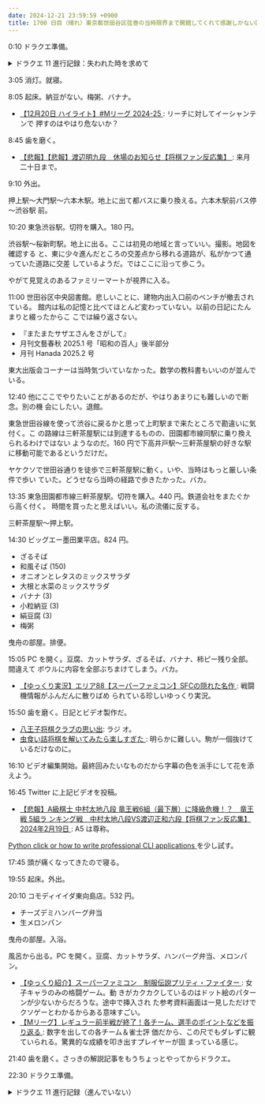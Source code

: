 ```yaml
---
date: 2024-12-21 23:59:59 +0900
title: 1700 日目（晴れ）東京都世田谷区弦巻の当時限界まで開館してくれて感謝しかない図書館
---
```


0:10 ドラクエ準備。

<details><summary>ドラクエ 11 進行記録：失われた時を求めて</summary>
<p>1:40 まで取り残された宝の回収を試みる。
ユグノア地方の宝箱一個と古戦場地下二階空洞の宝箱一個を追加。</p>

<p>いよいよ時のオーブを破壊する。
このイベントで勇者の剣も破壊するので、魔王誕生前のどの時点に巻き戻っても整合する。
珠を壊すと主人公の旅の思い出がフラッシュバック（バックなのか？）して、気がつくと聖地ラムダの聖堂内。
ベロニカが祈りを捧げているから、確かに時間が戻ったらしい。
ベロニカを含む当時の仲間たちとはすぐに再会。ステータスも当時のまま（これはすごい）。</p>

<p>この後は当時と同様に始祖の森を通って例の祭壇に移動するようだが、ルーラ一覧を見ると当時のまま。
ということは、現在崩壊しているデルカダール城下街と貧民街を探索できるということだ。
さっそく貧民街の宝回収。最後の一個は地面付近とはいえ、台の上のツボか何かにあったか 5 ゴールド。</p>

<p>城下街は残り二個。一個は裏通りの奥のツボか何かの中に草か何か。
安物探しに時間を溶かしているが一周目だから仕方がない。あと一個見つけたら物語に戻る。</p>
</details>

3:05 消灯。就寝。

8:05 起床。納豆がない。梅粥、バナナ。

* [【12月20日 ハイライト】#Mリーグ 2024-25
  ](https://www.youtube.com/watch?v=PrVRY2WaKys): リーチに対してイーシャンテンで
  押すのはやはり危ないか？

8:45 歯を磨く。

* [【悲報】【悲報】渡辺明九段　休場のお知らせ【将棋ファン反応集】
  ](https://www.youtube.com/watch?v=3jYn0nwmX8g): 来月二十日まで。

9:10 外出。

押上駅～大門駅～六本木駅。地上に出て都バスに乗り換える。六本木駅前バス停～渋谷駅
前。

10:20 東急渋谷駅。切符を購入。180 円。

渋谷駅～桜新町駅。地上に出る。ここは初見の地域と言っていい。撮影。地図を確認する
と、東に少々進んだところの交差点から移れる道路が、私がかつて通っていた道路に交差
しているようだ。ではここに沿って歩こう。

<blockquote class="twitter-tweet"
  data-conversation="none"
  data-media-max-width="480" data-theme="dark" data-align="center">
<a href="https://twitter.com/showa_yojyo/status/1870374357564039212"></a>
</blockquote>

やがて見覚えのあるファミリーマートが視界に入る。

11:00 世田谷区中央図書館。悲しいことに、建物内出入口前のベンチが撤去されている。
館内は私の記憶と比べてほとんど変わっていない。以前の日記にたんまりと綴ったからこ
こでは繰り返さない。

* 『またまたサザエさんをさがして』
* 月刊文藝春秋 2025.1 号「昭和の百人」後半部分
* 月刊 Hanada 2025.2 号

東大出版会コーナーは当時気づいていなかった。数学の教科書もいいのが並んでいる。

12:40 他にここでやりたいことがあるのだが、やはりあまりにも難しいので断念。別の機
会にしたい。退館。

東急世田谷線を使って渋谷に戻るかと思って上町駅まで来たところで勘違いに気付く。こ
の路線は三軒茶屋駅には到達するものの、田園都市線同駅に乗り換えられるわけではない
ようなのだ。160 円で下高井戸駅～三軒茶屋駅の好きな駅に移動可能であるというだけだ。

ヤケクソで世田谷通りを徒歩で三軒茶屋駅に動く。いや、当時はもっと厳しい条件で歩い
ていた。どうせなら当時の経路で歩きたかった。バカ。

13:35 東急田園都市線三軒茶屋駅。切符を購入。440 円。鉄道会社をまたぐから高く付く。
時間を買ったと思えばいい。私の流儀に反する。

三軒茶屋駅～押上駅。

14:30 ビッグエー墨田業平店。824 円。

* ざるそば
* 和風そば (150)
* オニオンとレタスのミックスサラダ
* 大根と水菜のミックスサラダ
* バナナ (3)
* 小粒納豆 (3)
* 絹豆腐 (3)
* 梅粥

曳舟の部屋。排便。

15:05 PC を開く。豆腐、カットサラダ、ざるそば、バナナ、柿ピー残り全部。間違えて
ボウルに内容を全部ぶちまけてしまう。バカ。

* [【ゆっくり実況】エリア88【スーパーファミコン】SFCの隠れた名作
  ](https://www.youtube.com/watch?v=iOek_z_3AvY): 戦闘機情報がふんだんに散りばめ
  られている珍しいゆっくり実況。

15:50 歯を磨く。日記とビデオ製作だ。

* [八王子将棋クラブの思い出](https://www.youtube.com/watch?v=UBBO3h3UOXA): ラジ
  オ。
* [虫食い詰将棋を解いてみたら楽しすぎた
  ](https://www.youtube.com/watch?v=dvB5QYj5Uoc): 明らかに難しい。駒が一個抜けて
  いるだけなのに。

16:10 ビデオ編集開始。最終回みたいなものだから字幕の色を派手にして花を添えよう。

16:45 Twitter に上記ビデオを投稿。

* [【悲報】A級棋士 中村太地八段 竜王戦6組（最下層）に降級危機！？　竜王戦 5組ラ
  ンキング戦　中村太地八段VS渡辺正和六段【将棋ファン反応集】2024年2月19日
  ](https://www.youtube.com/watch?v=3bnY7RbX98Y): A5 は尊称。

[Python click or how to write professional CLI applications
](https://www.mndwrk.com/blog/python-click-or-how-to-write-professional-cli-applications)
を少し試す。

17:45 頭が痛くなってきたので寝る。

19:55 起床。外出。

20:10 コモディイイダ東向島店。532 円。

* チーズデミハンバーグ弁当
* 生メロンパン

曳舟の部屋。入浴。

風呂から出る。PC を開く。豆腐、カットサラダ、ハンバーグ弁当、メロンパン。

* [【ゆっくり紹介】スーパーファミコン　制服伝説プリティ・ファイター
  ](https://www.youtube.com/watch?v=1JW-rk0O8k4): 女子キャラのみの格闘ゲーム。動
  きがカクカクしているのはドット絵のパターンが少ないからだろうな。途中で挿入され
  た参考資料画面は一見しただけでクソゲーとわかるからある意味すごい。
* [【Mリーグ】レギュラー前半戦が終了！各チーム、選手のポイントなどを振り返る
  ](https://www.youtube.com/watch?v=eiJjv0V07kA): 数字を出しての各チーム＆雀士評
  価だから、この尺でもダレずに観ていられる。驚異的な成績を叩き出すプレイヤーが固
  まっている感じ。

21:40 歯を磨く。さっきの解説記事をもうちょっとやってからドラクエ。

22:30 ドラクエ準備。

<details><summary>ドラクエ 11 進行記録（進んでいない）</summary>
<ul>
  <li>デルカダール城下街のラスト一個を拾う</li>
  <li>デルカダール地方～旅立ちの丘ラスト一個捜索、失敗</li>
  <li>始祖の森頂上付近のキャンプイベント（再放送）</li>
</ul>
<p>現在、前回はコンプリートしたのにお宝カウンターが戻っている始祖の森の宝箱ラスト一個捜索中。
さすがに今度こそ戻って来られないはずなので、失敗は許されない。</li>
</details>
